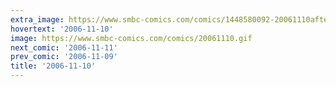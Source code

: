 ```yaml
---
extra_image: https://www.smbc-comics.com/comics/1448580092-20061110after.png
hovertext: '2006-11-10'
image: https://www.smbc-comics.com/comics/20061110.gif
next_comic: '2006-11-11'
prev_comic: '2006-11-09'
title: '2006-11-10'
---
```


